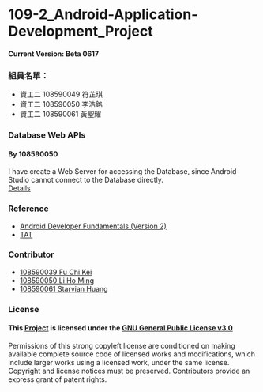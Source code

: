 # 109-2_Android-Application-Development_Project
#### Current Version: Beta 0617

### 組員名單：
+ 資工二 108590049 符芷琪
+ 資工二 108590050 李浩銘
+ 資工二 108590061 黃聖耀

### Database Web APIs
#### By 108590050  

I have create a Web Server for accessing the Database, since Android Studio cannot connect to the Database directly.  
[Details](./APIs)

### Reference
+ [Android Developer Fundamentals (Version 2)](https://github.com/google-developer-training/android-fundamentals-apps-v2)  
+ [TAT](https://github.com/NEO-TAT/tat_flutter)

### Contributor
+ [108590039 Fu Chi Kei](https://github.com/Ming119)  
+ [108590050 Li Ho Ming](https://github.com/FuChiKei)  
+ [108590061 Starvian Huang](https://github.com/HuangShengYao108590061)

### License
#### This [Project](https://github.com/Ming119/109-2_Android-Application-Development_Project) is licensed under the [GNU General Public License v3.0](./LICENSE)

Permissions of this strong copyleft license are conditioned on making available complete source code of licensed works and modifications, which include larger works using a licensed work, under the same license. Copyright and license notices must be preserved. Contributors provide an express grant of patent rights.
